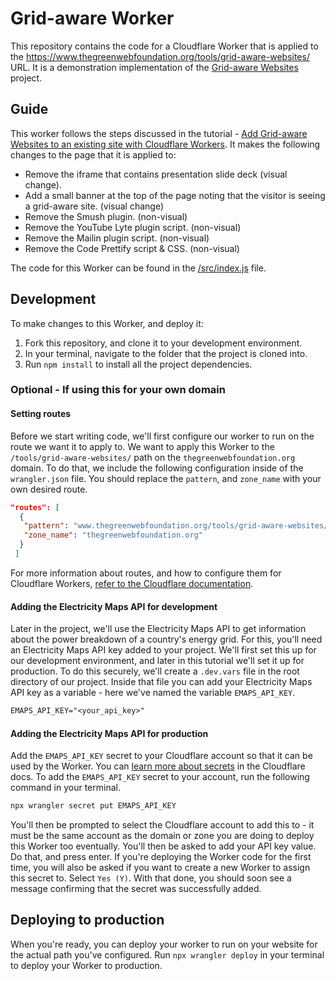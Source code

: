 # Grid-aware Worker

This repository contains the code for a Cloudflare Worker that is applied to the <https://www.thegreenwebfoundation.org/tools/grid-aware-websites/> URL. It is a demonstration implementation of the [Grid-aware Websites](https://github.com/thegreenwebfoundation/grid-aware-websites) project.

## Guide

This worker follows the steps discussed in the tutorial - [Add Grid-aware Websites to an existing site with Cloudflare Workers](https://developers.thegreenwebfoundation.org/grid-aware-websites/tutorials/grid-aware-tutorial-cloudflare-workers/). It makes the following changes to the page that it is applied to:

- Remove the iframe that contains presentation slide deck (visual change).
- Add a small banner at the top of the page noting that the visitor is seeing a grid-aware site. (visual change)
- Remove the Smush plugin. (non-visual)
- Remove the YouTube Lyte plugin script. (non-visual)
- Remove the Mailin plugin script. (non-visual)
- Remove the Code Prettify script & CSS. (non-visual)

The code for this Worker can be found in the [/src/index.js](/src/index.js) file.

## Development

To make changes to this Worker, and deploy it:

1. Fork this repository, and clone it to your development environment.
2. In your terminal, navigate to the folder that the project is cloned into.
3. Run `npm install` to install all the project dependencies.

### Optional - If using this for your own domain

#### Setting routes

Before we start writing code, we'll first configure our worker to run on the route we want it to apply to. We want to apply this Worker to the `/tools/grid-aware-websites/` path on the `thegreenwebfoundation.org` domain. To do that, we include the following configuration inside of the `wrangler.json` file. You should replace the `pattern`, and `zone_name` with your own desired route.

```json
"routes": [
  {
   "pattern": "www.thegreenwebfoundation.org/tools/grid-aware-websites/",
   "zone_name": "thegreenwebfoundation.org"
  }
 ]
```

For more information about routes, and how to configure them for Cloudflare Workers, [refer to the Cloudflare documentation](https://developers.cloudflare.com/workers/configuration/routing/routes/).

#### Adding the Electricity Maps API for development

Later in the project, we'll use the Electricity Maps API to get information about the power breakdown of a country's energy grid. For this, you'll need an Electricity Maps API key added to your project. We'll first set this up for our development environment, and later in this tutorial we'll set it up for production. To do this securely, we'll create a `.dev.vars` file in the root directory of our project. Inside that file you can add your Electricity Maps API key as a variable - here we've named the variable `EMAPS_API_KEY`.

```txt
EMAPS_API_KEY="<your_api_key>"
```

#### Adding the Electricity Maps API for production

Add the `EMAPS_API_KEY` secret to your Cloudflare account so that it can be used by the Worker. You can [learn more about secrets](https://developers.cloudflare.com/workers/configuration/secrets/) in the Cloudflare docs. To add the `EMAPS_API_KEY` secret to your account, run the following command in your terminal.

```bash
npx wrangler secret put EMAPS_API_KEY
```

You'll then be prompted to select the Cloudflare account to add this to - it must be the same account as the domain or zone you are doing to deploy this Worker too eventually. You'll then be asked to add your API key value. Do that, and press enter. If you're deploying the Worker code for the first time, you will also be asked if you want to create a new Worker to assign this secret to. Select `Yes (Y)`. With that done, you should soon see a message confirming that the secret was successfully added.

## Deploying to production

When you're ready, you can deploy your worker to run on your website for the actual path you've configured. Run `npx wrangler deploy` in your terminal to deploy your Worker to production.
